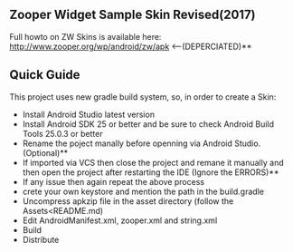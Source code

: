 ## Zooper Widget Sample Skin Revised(2017)

Full howto on ZW Skins is available here: http://www.zooper.org/wp/android/zw/apk <--(DEPERCIATED)**

## Quick Guide

This project uses new gradle build system, so, in order to create a Skin:
  * Install Android Studio latest version
  * Install Android SDK 25 or better and be sure to check Android Build Tools 25.0.3 or better
  * Rename the poject manally before openning via Android Studio. (Optional)**
  * If imported via VCS then close the project and remane it manually and then open the project after restarting the IDE 
    (Ignore the ERRORS)**
  * If any issue then again repeat the above process
  * crete your own keystore and mention the path in the build.gradle
  * Uncompress apkzip file in the asset directory (follow the Assets<README.md)
  * Edit AndroidManifest.xml, zooper.xml and string.xml
  * Build
  * Distribute
